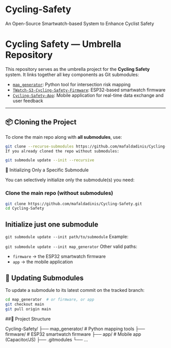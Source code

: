 # Cycling-Safety
An Open-Source Smartwatch-based System to Enhance Cyclist Safety


# Cycling Safety — Umbrella Repository

This repository serves as the umbrella project for the **Cycling Safety** system. It links together all key components as Git submodules:

- [`map_generator`](https://github.com/mafaldadinis/map_generator): Python tool for intersection risk mapping  
- [`TWatch-S3-Cycling-Safety-Firmware`](https://github.com/mafaldadinis/TWatch-S3-Cycling-Safety-Firmware): ESP32-based smartwatch firmware  
- [`Cycling-Safety-App`](https://github.com/mafaldadinis/Cycling-Safety-App): Mobile application for real-time data exchange and user feedback  

---

## 📦 Cloning the Project

To clone the main repo along with **all submodules**, use:

```bash
git clone --recurse-submodules https://github.com/mafaldadinis/Cycling-Safety.git
If you already cloned the repo without submodules:

git submodule update --init --recursive
```
🎯 Initializing Only a Specific Submodule

You can selectively initialize only the submodule(s) you need:

### Clone the main repo (without submodules)
```bash
git clone https://github.com/mafaldadinis/Cycling-Safety.git
cd Cycling-Safety
```
## Initialize just one submodule
```git submodule update --init path/to/submodule```
Example:

```git submodule update --init map_generator```
Other valid paths:
 - ```firmware``` → the ESP32 smartwatch firmware
 - ```app``` → the mobile application
## 🔄 Updating Submodules

To update a submodule to its latest commit on the tracked branch:
```bash
cd map_generator  # or firmware, or app
git checkout main
git pull origin main
```


##📁 Project Structure

Cycling-Safety/
├── map_generator/       # Python mapping tools
├── firmware/            # ESP32 smartwatch firmware
├── app/                 # Mobile app (Capacitor/JS)
├── .gitmodules
└── ...
